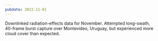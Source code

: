 ```yaml
---
pubdate: 2022-11-01
---
```


Downlinked radiation-effects data for November.  Attempted long-swath, 40-frame burst capture over Montevideo, Uruguay, but experienced more cloud cover than expected.